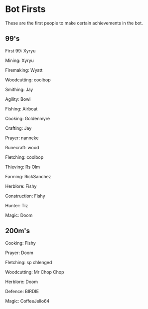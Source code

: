 # Bot Firsts

These are the first people to make certain achievements in the bot.

## 99's

First 99: Xyryu

Mining: Xyryu

Firemaking: Wyatt

Woodcutting: coolbop

Smithing: Jay

Agility: Bowi

Fishing: Airboat

Cooking: Goldenmyre

Crafting: Jay

Prayer: nanneke

Runecraft: wood

Fletching: coolbop

Thieving: Rs Olm

Farming: RickSanchez

Herblore: Fishy

Construction: Fishy

Hunter: Tiz

Magic: Doom



## 200m's

Cooking: Fishy

Prayer: Doom

Fletching: sp chlenged

Woodcutting: Mr Chop Chop

Herblore: Doom

Defence: BIRDIE

Magic: CoffeeJello64



